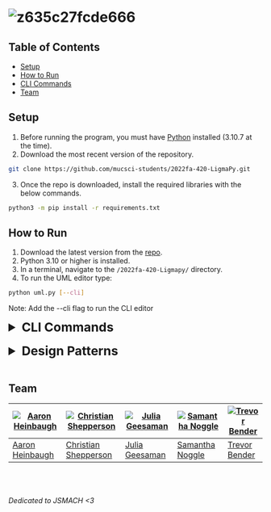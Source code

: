 # ![z635c27fcde666](https://user-images.githubusercontent.com/44234583/198713215-fc36da34-6a18-4c19-81ab-87cb19859746.gif)


## Table of Contents
- [Setup](#setup)
- [How to Run](#how-to-run)
- [CLI Commands](#cli-commands)
- [Team](#team)

## Setup
1. Before running the program, you must have [Python](https://www.python.org/downloads/) installed (3.10.7 at the time).
2. Download the most recent version of the repository.
```bash
git clone https://github.com/mucsci-students/2022fa-420-LigmaPy.git
```
3. Once the repo is downloaded, install the required libraries with the below commands.
```bash
python3 -m pip install -r requirements.txt
```
## How to Run
1. Download the latest version from the [repo](https://github.com/mucsci-students/2022fa-420-LigmaPy).
2. Python 3.10 or higher is installed.
3. In a terminal, navigate to the `/2022fa-420-Ligmapy/` directory.
4. To run the UML editor type:
```bash
python uml.py [--cli]
```
Note: Add the --cli flag to run the CLI editor

<details>

<summary style="font-weight:bold;font-size:18.5pt;">CLI Commands</summary>

### `addClass` - <i>Creates a class</i>

```bash
addClass <name>
```

### `deleteClass` - <i>Removes a class</i>
```bash
deleteClass <name>
```

### `renameClass` - <i>Updates name of a class</i>
```bash
renameClass <currentName> <newName>
```

### `addField` - <i>Creates a field in a class</i>
```bash
addField <class> <name> <type>
```

### `deleteField` - <i>Removes a field from a class</i>
```bash
deleteField <class> <name>
```

### `renameField` - <i>Updates the name of a classes field</i>
```bash
renameField <class> <old_name> <new_name>
```

### `addMethod` - <i>Creates a method in a class</i>
```bash
addMethod <class> <name> <return_type> [-p <name>:<type>...]
```

### `deleteMethod` - <i>Removes a method from a class</i>
```bash
deleteMethod <class> <name>
```

### `renameMethod` - <i>Updates the name of a method in a class</i>
```bash
renameMethod <class> <old_name> <new_name>
```

### `addParam` - <i>Creates a list of parameters for a method in a class</i>
```bash
addParam <class> <method> <name>:<type>...
```

### `deleteParam` - <i>Removes the parameter(s) from a method in a class</i>
```bash
deleteParam <class> <method> [-a] [<name>...]
```

### `addRelationship` - <i>Creates a relationship between two classes</i>
```bash
addRelationship <source> <destination>
```

### `deleteRelationship` - <i>Removes a relationship between two classes</i>
```bash
deleteRelationship <source> <destination>
```

### `changeRelType` - <i>Updates the type of a relationship</i>
```bash
changeRelType <source> <destination> <new_type>
```

### `save` - <i>Saves the current state of the program</i>
```bash
save <filename>
```

### `load` - <i>Loads a previously saved state</i>
```bash
load <filename>
```

### `listClasses` - <i>Lists all classes and their contents</i>
```bash
listClasses
```

### `listClass` - <i>Lists the contents of a specified class</i>
```bash
listClass <name>
```

### `listRelationships` - <i>Lists all existing relationships between classes</i>
```bash
listRelationships
```

### `help` - <i>Lists all available commands and their descriptions</i>
```bash
help [command]
```

### `exit` - <i>Exits the program</i>
```bash
exit
```
</details>
<br>

<details>

<summary style="font-weight:bold;font-size:18.5pt;">Design Patterns</summary>

## MVC
The [model](https://github.com/mucsci-students/2022fa-420-LigmaPy/tree/develop/model) contains the information for classes and relationships. This information is stored in two lists, classIndex and relationIndex, respectively. The [view](https://github.com/mucsci-students/2022fa-420-LigmaPy/tree/develop/view) contains everything used to display the model information onto the canvas. The [controller](https://github.com/mucsci-students/2022fa-420-LigmaPy/tree/develop/controller) listens for button presses in the gui or a valid command in the cli.
## Memento - [UMLState](https://github.com/mucsci-students/2022fa-420-LigmaPy/blob/develop/model/UMLState.py)
I created a class to capture and store states of the classIndex and relationIndex. This allows us to repopulate those lists with a different version (past or future), allowing us to be able to undo and redo actions.
## Observer - [UMLClass](https://github.com/mucsci-students/2022fa-420-LigmaPy/blob/develop/model/UMLClass.py)
## Singleton
</details>
<br>

## Team
[![Aaron Heinbaugh](https://avatars.githubusercontent.com/u/98050840?v=4)](https://github.com/aaheinba) | [![Christian Shepperson](https://avatars.githubusercontent.com/u/8421245?v=4)](https://github.com/Sh3p) | [![Julia Geesaman](https://avatars.githubusercontent.com/u/111717589?v=4)](https://github.com/jgeesaman) | [![Samantha Noggle](https://avatars.githubusercontent.com/u/44234583?v=4)](https://github.com/astruxie) | [![Trevor Bender](https://avatars.githubusercontent.com/u/31744774?v=4)](https://github.com/Spyder-Monkey)
---|---|---|---|---
[Aaron Heinbaugh](https://github.com/aaheinba) | [Christian Shepperson](https://github.com/Sh3p) | [Julia Geesaman](https://github.com/jgeesaman) | [Samantha Noggle](https://github.com/astruxie) | [Trevor Bender](https://github.com/Spyder-Monkey)

<br><br><br>
<i>Dedicated to JSMACH <3</i>
